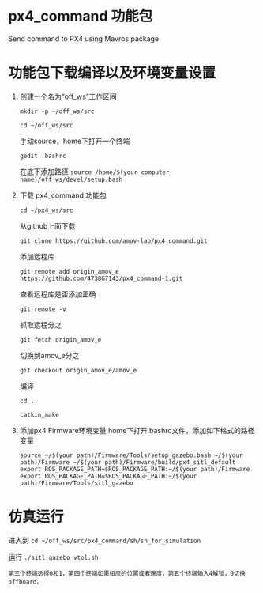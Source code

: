 # px4_command 功能包
Send command to PX4 using Mavros package


# 功能包下载编译以及环境变量设置

1. 创建一个名为“off_ws”工作区间
  
    `mkdir -p ~/off_ws/src`
  
    `cd ~/off_ws/src`
  
    
    手动source，home下打开一个终端
    
    `gedit .bashrc`  
    
    在底下添加路径 `source /home/$(your computer name)/off_ws/devel/setup.bash` 

2. 下载 px4_command 功能包
    
    `cd ~/px4_ws/src`
	
    从github上面下载
    
    `git clone https://github.com/amov-lab/px4_command.git`
    
    添加远程库

    `git remote add origin_amov_e https://github.com/473867143/px4_command-1.git`

    查看远程库是否添加正确

    `git remote -v`

    抓取远程分之

    `git fetch origin_amov_e`

    切换到amov_e分之

    `git checkout origin_amov_e/amov_e`
 
    编译
    
    `cd ..`
    
    `catkin_make`

3.  添加px4 Firmware环境变量
    home下打开.bashrc文件，添加如下格式的路径变量

    `source ~/$(your path)/Firmware/Tools/setup_gazebo.bash ~/$(your path)/Firmware ~/$(your path)/Firmware/build/px4_sitl_default`
    `export ROS_PACKAGE_PATH=$ROS_PACKAGE_PATH:~/$(your path)/Firmware`
    `export ROS_PACKAGE_PATH=$ROS_PACKAGE_PATH:~/$(your path)/Firmware/Tools/sitl_gazebo`

# 仿真运行

进入到
    `cd ~/off_ws/src/px4_command/sh/sh_for_simulation`

运行
    `./sitl_gazebo_vtol.sh`

    第三个终端选择0和1，第四个终端如果相应的位置或者速度，第五个终端输入4解锁，0切换offboard。



